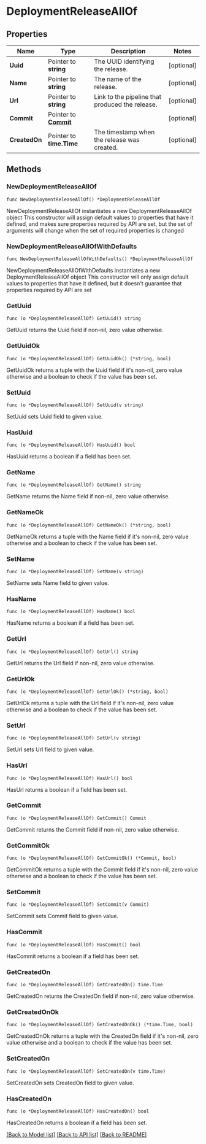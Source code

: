 # DeploymentReleaseAllOf

## Properties

Name | Type | Description | Notes
------------ | ------------- | ------------- | -------------
**Uuid** | Pointer to **string** | The UUID identifying the release. | [optional] 
**Name** | Pointer to **string** | The name of the release. | [optional] 
**Url** | Pointer to **string** | Link to the pipeline that produced the release. | [optional] 
**Commit** | Pointer to [**Commit**](Commit.md) |  | [optional] 
**CreatedOn** | Pointer to **time.Time** | The timestamp when the release was created. | [optional] 

## Methods

### NewDeploymentReleaseAllOf

`func NewDeploymentReleaseAllOf() *DeploymentReleaseAllOf`

NewDeploymentReleaseAllOf instantiates a new DeploymentReleaseAllOf object
This constructor will assign default values to properties that have it defined,
and makes sure properties required by API are set, but the set of arguments
will change when the set of required properties is changed

### NewDeploymentReleaseAllOfWithDefaults

`func NewDeploymentReleaseAllOfWithDefaults() *DeploymentReleaseAllOf`

NewDeploymentReleaseAllOfWithDefaults instantiates a new DeploymentReleaseAllOf object
This constructor will only assign default values to properties that have it defined,
but it doesn't guarantee that properties required by API are set

### GetUuid

`func (o *DeploymentReleaseAllOf) GetUuid() string`

GetUuid returns the Uuid field if non-nil, zero value otherwise.

### GetUuidOk

`func (o *DeploymentReleaseAllOf) GetUuidOk() (*string, bool)`

GetUuidOk returns a tuple with the Uuid field if it's non-nil, zero value otherwise
and a boolean to check if the value has been set.

### SetUuid

`func (o *DeploymentReleaseAllOf) SetUuid(v string)`

SetUuid sets Uuid field to given value.

### HasUuid

`func (o *DeploymentReleaseAllOf) HasUuid() bool`

HasUuid returns a boolean if a field has been set.

### GetName

`func (o *DeploymentReleaseAllOf) GetName() string`

GetName returns the Name field if non-nil, zero value otherwise.

### GetNameOk

`func (o *DeploymentReleaseAllOf) GetNameOk() (*string, bool)`

GetNameOk returns a tuple with the Name field if it's non-nil, zero value otherwise
and a boolean to check if the value has been set.

### SetName

`func (o *DeploymentReleaseAllOf) SetName(v string)`

SetName sets Name field to given value.

### HasName

`func (o *DeploymentReleaseAllOf) HasName() bool`

HasName returns a boolean if a field has been set.

### GetUrl

`func (o *DeploymentReleaseAllOf) GetUrl() string`

GetUrl returns the Url field if non-nil, zero value otherwise.

### GetUrlOk

`func (o *DeploymentReleaseAllOf) GetUrlOk() (*string, bool)`

GetUrlOk returns a tuple with the Url field if it's non-nil, zero value otherwise
and a boolean to check if the value has been set.

### SetUrl

`func (o *DeploymentReleaseAllOf) SetUrl(v string)`

SetUrl sets Url field to given value.

### HasUrl

`func (o *DeploymentReleaseAllOf) HasUrl() bool`

HasUrl returns a boolean if a field has been set.

### GetCommit

`func (o *DeploymentReleaseAllOf) GetCommit() Commit`

GetCommit returns the Commit field if non-nil, zero value otherwise.

### GetCommitOk

`func (o *DeploymentReleaseAllOf) GetCommitOk() (*Commit, bool)`

GetCommitOk returns a tuple with the Commit field if it's non-nil, zero value otherwise
and a boolean to check if the value has been set.

### SetCommit

`func (o *DeploymentReleaseAllOf) SetCommit(v Commit)`

SetCommit sets Commit field to given value.

### HasCommit

`func (o *DeploymentReleaseAllOf) HasCommit() bool`

HasCommit returns a boolean if a field has been set.

### GetCreatedOn

`func (o *DeploymentReleaseAllOf) GetCreatedOn() time.Time`

GetCreatedOn returns the CreatedOn field if non-nil, zero value otherwise.

### GetCreatedOnOk

`func (o *DeploymentReleaseAllOf) GetCreatedOnOk() (*time.Time, bool)`

GetCreatedOnOk returns a tuple with the CreatedOn field if it's non-nil, zero value otherwise
and a boolean to check if the value has been set.

### SetCreatedOn

`func (o *DeploymentReleaseAllOf) SetCreatedOn(v time.Time)`

SetCreatedOn sets CreatedOn field to given value.

### HasCreatedOn

`func (o *DeploymentReleaseAllOf) HasCreatedOn() bool`

HasCreatedOn returns a boolean if a field has been set.


[[Back to Model list]](../README.md#documentation-for-models) [[Back to API list]](../README.md#documentation-for-api-endpoints) [[Back to README]](../README.md)


